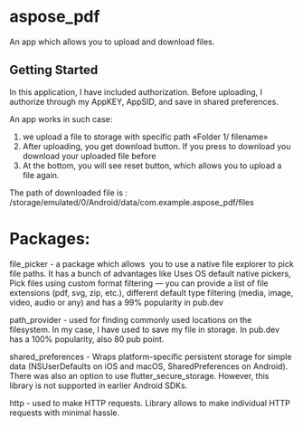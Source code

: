# aspose_pdf

An app which allows you to upload and download files.

## Getting Started

In this application, I have included authorization. Before uploading, I authorize through my AppKEY, AppSID, and save in shared preferences.

An app works in such case:
1. we upload a file to  storage with specific path «Folder 1/ filename»
2. After uploading, you get download button. If you press to download you download your uploaded file before
3. At the bottom, you will see reset button, which allows you to upload a file again.

The path of downloaded file is : /storage/emulated/0/Android/data/com.example.aspose_pdf/files


# Packages:

file_picker - a package which allows  you to use a native file explorer to pick  file paths. It has a bunch of advantages like Uses OS default native pickers, Pick files using custom format filtering — you can provide a list of file extensions (pdf, svg, zip, etc.), different default type filtering (media, image, video, audio or any) and has a 99% popularity in pub.dev

path_provider - used for finding commonly used locations on the filesystem. In my case, I have used to save my file in storage. In pub.dev has a 100% popularity, also 80 pub point.

shared_preferences - Wraps platform-specific persistent storage for simple data (NSUserDefaults on iOS and macOS, SharedPreferences on Android). There was also an option to use flutter_secure_storage. However, this library is not supported in earlier Android SDKs.

http - used to make HTTP requests. Library allows to make individual HTTP requests with minimal hassle.
